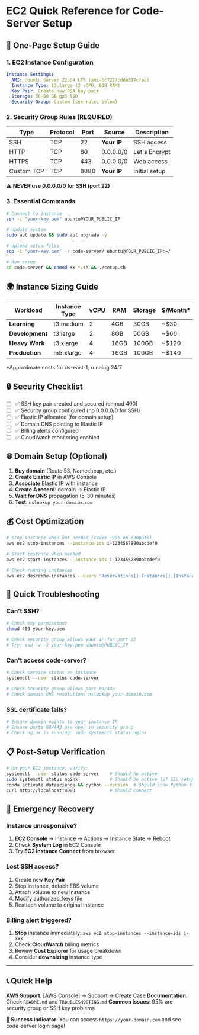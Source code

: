 # EC2 Quick Reference for Code-Server Setup

## 🚀 One-Page Setup Guide

### 1. EC2 Instance Configuration

```yaml
Instance Settings:
  AMI: Ubuntu Server 22.04 LTS (ami-0c7217cdde317cfec)
  Instance Type: t3.large (2 vCPU, 8GB RAM)
  Key Pair: Create new RSA key pair
  Storage: 30-50 GB gp3 SSD
  Security Group: Custom (see rules below)
```

### 2. Security Group Rules (REQUIRED)

| Type | Protocol | Port | Source | Description |
|------|----------|------|--------|-------------|
| SSH | TCP | 22 | **Your IP** | SSH access |
| HTTP | TCP | 80 | 0.0.0.0/0 | Let's Encrypt |
| HTTPS | TCP | 443 | 0.0.0.0/0 | Web access |
| Custom TCP | TCP | 8080 | **Your IP** | Initial setup |

⚠️ **NEVER use 0.0.0.0/0 for SSH (port 22)**

### 3. Essential Commands

```bash
# Connect to instance
ssh -i "your-key.pem" ubuntu@YOUR_PUBLIC_IP

# Update system
sudo apt update && sudo apt upgrade -y

# Upload setup files
scp -i "your-key.pem" -r code-server/ ubuntu@YOUR_PUBLIC_IP:~/

# Run setup
cd code-server && chmod +x *.sh && ./setup.sh
```

## 🌍 Instance Sizing Guide

| Workload | Instance Type | vCPU | RAM | Storage | $/Month* |
|----------|---------------|------|-----|---------|----------|
| **Learning** | t3.medium | 2 | 4GB | 30GB | ~$30 |
| **Development** | t3.large | 2 | 8GB | 50GB | ~$60 |
| **Heavy Work** | t3.xlarge | 4 | 16GB | 100GB | ~$120 |
| **Production** | m5.xlarge | 4 | 16GB | 100GB | ~$140 |

*Approximate costs for us-east-1, running 24/7

## 🔒 Security Checklist

- [ ] ✅ SSH key pair created and secured (chmod 400)
- [ ] ✅ Security group configured (no 0.0.0.0/0 for SSH)
- [ ] ✅ Elastic IP allocated (for domain setup)
- [ ] ✅ Domain DNS pointing to Elastic IP
- [ ] ✅ Billing alerts configured
- [ ] ✅ CloudWatch monitoring enabled

## 🌐 Domain Setup (Optional)

1. **Buy domain** (Route 53, Namecheap, etc.)
2. **Create Elastic IP** in AWS Console
3. **Associate** Elastic IP with instance
4. **Create A record**: domain → Elastic IP
5. **Wait for DNS** propagation (5-30 minutes)
6. **Test**: `nslookup your-domain.com`

## 💰 Cost Optimization

```bash
# Stop instance when not needed (saves ~90% on compute)
aws ec2 stop-instances --instance-ids i-1234567890abcdef0

# Start instance when needed
aws ec2 start-instances --instance-ids i-1234567890abcdef0

# Check running instances
aws ec2 describe-instances --query 'Reservations[].Instances[].[InstanceId,State.Name,InstanceType]' --output table
```

## 🔧 Quick Troubleshooting

### Can't SSH?
```bash
# Check key permissions
chmod 400 your-key.pem

# Check security group allows your IP for port 22
# Try: ssh -v -i your-key.pem ubuntu@PUBLIC_IP
```

### Can't access code-server?
```bash
# Check service status on instance
systemctl --user status code-server

# Check security group allows port 80/443
# Check domain DNS resolution: nslookup your-domain.com
```

### SSL certificate fails?
```bash
# Ensure domain points to your instance IP
# Ensure ports 80/443 are open in security group
# Check nginx is running: sudo systemctl status nginx
```

## 📋 Post-Setup Verification

```bash
# On your EC2 instance, verify:
systemctl --user status code-server    # Should be active
sudo systemctl status nginx            # Should be active (if SSL setup)
conda activate datascience && python --version  # Should show Python 3.11
curl http://localhost:8080             # Should connect
```

## 🚨 Emergency Recovery

### Instance unresponsive?
1. **EC2 Console** → Instance → Actions → Instance State → Reboot
2. Check **System Log** in EC2 Console
3. Try **EC2 Instance Connect** from browser

### Lost SSH access?
1. Create new **Key Pair**
2. Stop instance, detach EBS volume
3. Attach volume to new instance
4. Modify authorized_keys file
5. Reattach volume to original instance

### Billing alert triggered?
1. **Stop** instance immediately: `aws ec2 stop-instances --instance-ids i-xxx`
2. Check **CloudWatch** billing metrics
3. Review **Cost Explorer** for usage breakdown
4. Consider **downsizing** instance type

---

## 📞 Quick Help

**AWS Support**: [AWS Console] → Support → Create Case
**Documentation**: Check `README.md` and `TROUBLESHOOTING.md`
**Common Issues**: 95% are security group or SSH key problems

**🎯 Success Indicator**: You can access `https://your-domain.com` and see code-server login page!
